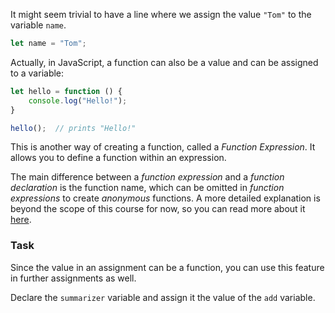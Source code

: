 It might seem trivial to have a line where we assign the value `"Tom"` to the variable `name`.
```js
let name = "Tom";
```

Actually, in JavaScript, a function can also be a value and can be assigned to a variable:
```js
let hello = function () {
    console.log("Hello!");
}

hello();  // prints "Hello!"
```

This is another way of creating a function, called a _Function Expression_. It allows you to define a function within an expression.

The main difference between a _function expression_ and a _function declaration_ is the function name, which can be omitted in _function expressions_ to create _anonymous_ functions.
A more detailed explanation is beyond the scope of this course for now, so you can read more about it [here](https://developer.mozilla.org/en-US/docs/Web/JavaScript/Guide/Functions).


### Task

Since the value in an assignment can be a function, you can use this feature in further assignments as well.

Declare the `summarizer` variable and assign it the value of the `add` variable.
